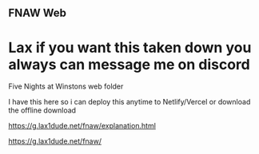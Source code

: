 ## FNAW Web

# Lax if you want this taken down you always can message me on discord

Five Nights at Winstons web folder

I have this here so i can deploy this anytime to Netlify/Vercel or download the offline download


https://g.lax1dude.net/fnaw/explanation.html

https://g.lax1dude.net/fnaw/
